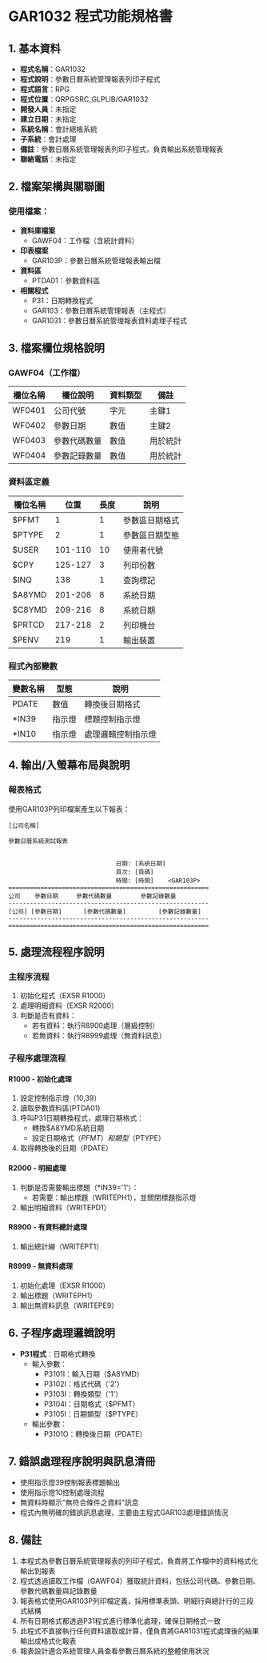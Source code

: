 # GAR1032 程式功能規格書

## 1. 基本資料
- **程式名稱**：GAR1032
- **程式說明**：參數日曆系統管理報表列印子程式
- **程式語言**：RPG
- **程式位置**：QRPGSRC_GLPLIB/GAR1032
- **開發人員**：未指定
- **建立日期**：未指定
- **系統名稱**：會計總帳系統
- **子系統**：會計處理
- **備註**：參數日曆系統管理報表列印子程式，負責輸出系統管理報表
- **聯絡電話**：未指定

## 2. 檔案架構與關聯圖
### 使用檔案：
- **資料庫檔案**
  - GAWF04：工作檔（含統計資料）
- **印表檔案**
  - GAR103P：參數日曆系統管理報表輸出檔
- **資料區**
  - PTDA01：參數資料區
- **相關程式**
  - P31：日期轉換程式
  - GAR103：參數日曆系統管理報表（主程式）
  - GAR1031：參數日曆系統管理報表資料處理子程式

## 3. 檔案欄位規格說明

### GAWF04（工作檔）
| 欄位名稱 | 欄位說明 | 資料類型 | 備註 |
|---------|---------|---------|------|
| WF0401 | 公司代號 | 字元 | 主鍵1 |
| WF0402 | 參數日期 | 數值 | 主鍵2 |
| WF0403 | 參數代碼數量 | 數值 | 用於統計 |
| WF0404 | 參數記錄數量 | 數值 | 用於統計 |

### 資料區定義
| 欄位名稱 | 位置 | 長度 | 說明 |
|---------|------|------|------|
| $PFMT | 1 | 1 | 參數區日期格式 |
| $PTYPE | 2 | 1 | 參數區日期型態 |
| $USER | 101-110 | 10 | 使用者代號 |
| $CPY | 125-127 | 3 | 列印份數 |
| $INQ | 138 | 1 | 查詢標記 |
| $A8YMD | 201-208 | 8 | 系統日期 |
| $C8YMD | 209-216 | 8 | 系統日期 |
| $PRTCD | 217-218 | 2 | 列印機台 |
| $PENV | 219 | 1 | 輸出裝置 |

### 程式內部變數
| 變數名稱 | 型態 | 說明 |
|---------|------|------|
| PDATE | 數值 | 轉換後日期格式 |
| *IN39 | 指示燈 | 標題控制指示燈 |
| *IN10 | 指示燈 | 處理邏輯控制指示燈 |

## 4. 輸出/入螢幕布局與說明

### 報表格式
使用GAR103P列印檔案產生以下報表：

```
[公司名稱]

參數日曆系統測試報表


                              日期: [系統日期]
                              頁次: [頁碼]
                              時間: [時間]    <GAR103P>
========================================================
公司    參數日期     參數代碼數量        參數記錄數量
--------------------------------------------------------
[公司] [參數日期]      [參數代碼數量]         [參數記錄數量]
--------------------------------------------------------
========================================================
```

## 5. 處理流程程序說明

### 主程序流程
1. 初始化程式（EXSR R1000）
2. 處理明細資料（EXSR R2000）
3. 判斷是否有資料：
   - 若有資料：執行R8900處理（層級控制）
   - 若無資料：執行R8999處理（無資料訊息）

### 子程序處理流程

#### R1000 - 初始化處理
1. 設定控制指示燈（10,39）
2. 讀取參數資料區(PTDA01)
3. 呼叫P31日期轉換程式，處理日期格式：
   - 轉換$A8YMD系統日期
   - 設定日期格式（$PFMT）和類型（$PTYPE）
4. 取得轉換後的日期（PDATE）

#### R2000 - 明細處理
1. 判斷是否需要輸出標題（*IN39='1'）：
   - 若需要：輸出標題（WRITEPH1），並關閉標題指示燈
2. 輸出明細資料（WRITEPD1）

#### R8900 - 有資料總計處理
1. 輸出總計線（WRITEPT1）

#### R8999 - 無資料處理
1. 初始化處理（EXSR R1000）
2. 輸出標題（WRITEPH1）
3. 輸出無資料訊息（WRITEPE9）

## 6. 子程序處理邏輯說明
- **P31程式**：日期格式轉換
  * 輸入參數：
    - P3101I：輸入日期（$A8YMD）
    - P3102I：格式代碼（'2'）
    - P3103I：轉換類型（'1'）
    - P3104I：日期格式（$PFMT）
    - P3105I：日期類型（$PTYPE）
  * 輸出參數：
    - P3101O：轉換後日期（PDATE）

## 7. 錯誤處理程序說明與訊息清冊
- 使用指示燈39控制報表標題輸出
- 使用指示燈10控制處理流程
- 無資料時顯示"無符合條件之資料"訊息
- 程式內無明確的錯誤訊息處理，主要由主程式GAR103處理錯誤情況

## 8. 備註
1. 本程式為參數日曆系統管理報表的列印子程式，負責將工作檔中的資料格式化輸出到報表
2. 程式透過讀取工作檔（GAWF04）獲取統計資料，包括公司代碼、參數日期、參數代碼數量與記錄數量
3. 報表格式使用GAR103P列印檔定義，採用標準表頭、明細行與總計行的三段式結構
4. 所有日期格式都透過P31程式進行標準化處理，確保日期格式一致
5. 此程式不直接執行任何資料讀取或計算，僅負責將GAR1031程式處理後的結果輸出成格式化報表
6. 報表設計適合系統管理人員查看參數日曆系統的整體使用狀況 